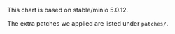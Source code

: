 This chart is based on stable/minio 5.0.12.

The extra patches we applied are listed under `patches/`.
